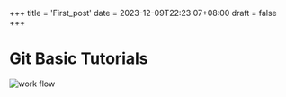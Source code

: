 +++
title = 'First_post'
date = 2023-12-09T22:23:07+08:00
draft = false
+++
# Git Basic Tutorials
![work flow](https://aoimojiu.github.io/images/git_base.png)